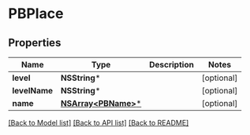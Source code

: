 # PBPlace

## Properties
Name | Type | Description | Notes
------------ | ------------- | ------------- | -------------
**level** | **NSString*** |  | [optional] 
**levelName** | **NSString*** |  | [optional] 
**name** | [**NSArray&lt;PBName&gt;***](PBName.md) |  | [optional] 

[[Back to Model list]](../README.md#documentation-for-models) [[Back to API list]](../README.md#documentation-for-api-endpoints) [[Back to README]](../README.md)


